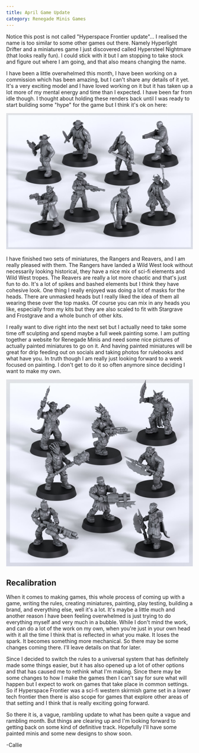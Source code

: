 ```yaml
---
title: April Game Update
category: Renegade Minis Games
---
```


Notice this post is not called "Hyperspace Frontier update"... I realised the name is too similar to some other games out there. Namely Hyperlight Drifter and a miniatures game I just discovered called Hypersteel Nightmare (that looks really fun). I could stick with it but I am stopping to take stock and figure out where I am going, and that also means changing the name.

I have been a little overwhelmed this month, I have been working on a commission which has been amazing, but I can't share any details of it yet. It's a very exciting model and I have loved working on it but it has taken up a lot more of my mental energy and time than I expected. I have been far from idle though. I thought about holding these renders back until I was ready to start building some "hype" for the game but I think it's ok on here:

![image](/images/2025/exo-april-rangers.jpg "A render of 8 sci-fi wild west miniatures")

<!--more-->

I have finished two sets of miniatures, the Rangers and Reavers, and I am really pleased with them. The Rangers have landed a Wild West look without necessarily looking historical, they have a nice mix of sci-fi elements and Wild West tropes. The Reavers are really a lot more chaotic and that's just fun to do. It's a lot of spikes and bashed elements but I think they have cohesive look. One thing I really enjoyed was doing a lot of masks for the heads. There are unmasked heads but I really liked the idea of them all wearing these over the top masks. Of course you can mix in any heads you like, especially from my kits but they are also scaled to fit with Stargrave and Frostgrave and a whole bunch of other kits.

I really want to dive right into the next set but I actually need to take some time off sculpting and spend maybe a full week painting some. I am putting together a website for Renegade Minis and need some nice pictures of actually painted miniatures to go on it. And having painted miniatures will be great for drip feeding out on socials and taking photos for rulebooks and what have you. In truth though I am really just looking forward to a week focused on painting. I don't get to do it so often anymore since deciding I want to make my own.

![image](/images/2025/exo-april-reavers.jpg "A render of 8 sci-fi apocalyptic miniatures")

## Recalibration

When it comes to making games, this whole process of coming up with a game, writing the rules, creating miniatures, painting, play testing, building a brand, and everything else, well it's a lot. It's maybe a little much and another reason I have been feeling overwhelmed is just trying to do everything myself and very much in a bubble. While I don't mind the work, and can do a lot of the work on my own, when you're just in your own head with it all the time I think that is reflected in what you make. It loses the spark. It becomes something more mechanical. So there may be some changes coming there. I'll leave details on that for later.

Since I decided to switch the rules to a universal system that has definitely made some things easier, but it has also opened up a lot of other options and that has caused me to rethink what I'm making. Since there may be some changes to how I make the games then I can't say for sure what will happen but I expect to work on games that take place in common settings. So if Hyperspace Frontier was a sci-fi western skirmish game set in a lower tech frontier then there is also scope for games that explore other areas of that setting and I think that is really exciting going forward.

So there it is, a vague, rambling update to what has been quite a vague and rambling month. But things are clearing up and I'm looking forward to getting back on some kind of definitive track. Hopefully I'll have some painted minis and some new designs to show soon.

-Callie